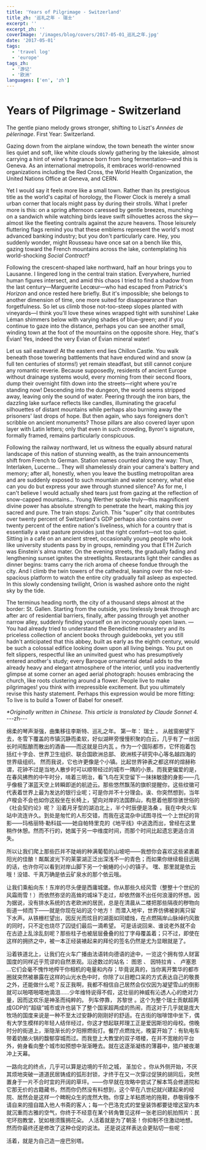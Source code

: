 ```yaml
---
title: 'Years of Pilgrimage - Switzerland'
title_zh: '巡礼之年 - 瑞士'
excerpt: ''
excerpt_zh: ''
coverImage: '/images/blog/covers/2017-05-01_巡礼之年.jpg'
date: '2017-05-01'
tags:
  - 'travel log'
  - 'europe'
tags_zh:
  - '游记'
  - '欧洲'
languages: ['en', 'zh']
---
```


# Years of Pilgrimage - Switzerland

The gentle piano melody grows stronger, shifting to Liszt's *Années de pèlerinage*.
First Year: Switzerland.

Gazing down from the airplane window, the town beneath the winter snow lies quiet and soft, like white clouds slowly gathering by the lakeside, almost carrying a hint of wine's fragrance born from long fermentation—and this is Geneva. As an international metropolis, it embraces world-renowned organizations including the Red Cross, the World Health Organization, the United Nations Office at Geneva, and CERN.

Yet I would say it feels more like a small town. Rather than its prestigious title as the world's capital of horology, the Flower Clock is merely a small urban corner that locals might pass by during their strolls. What I prefer more is this: on a spring afternoon caressed by gentle breezes, munching on a sandwich while watching birds leave swift silhouettes across the sky—almost like the fleeting contrails against the azure heavens. Those leisurely fluttering flags remind you that these emblems represent the world's most advanced banking industry; but you don't particularly care. Hey, you suddenly wonder, might Rousseau have once sat on a bench like this, gazing toward the French mountains across the lake, contemplating his world-shocking *Social Contract*?

Following the crescent-shaped lake northward, half an hour brings you to Lausanne. I lingered long in the central train station. Everywhere, hurried human figures intersect, and amid this chaos I tried to find a shadow from the last century—Marguerite Lecœur—who had escaped from Patrick's *Horizon* and once rested here briefly. But it's impossible; she belongs to another dimension of time, one more suited for disappearance than forgetfulness.
So let us climb those not-too-steep slopes planted with vineyards—I think you'll love these wines wrapped tight with sunshine! Lake Léman shimmers below with varying shades of blue-green; and if you continue to gaze into the distance, perhaps you can see another small, winding town at the foot of the mountains on the opposite shore.
Hey, that's Évian! Yes, indeed the very Évian of Évian mineral water!

Let us sail eastward! At the eastern end lies Chillon Castle. You walk beneath those towering battlements that have endured wind and snow (a full ten centuries of storms!) yet remain steadfast, but still cannot conjure any romantic reverie. Because supposedly, residents of ancient Europe without drainage systems would, every morning from their second floors, dump their overnight filth down into the streets—right where you're standing now!
Descending into the dungeon, the world seems stripped away, leaving only the sound of water. Peering through the iron bars, the dazzling lake surface reflects like candles, illuminating the graceful silhouettes of distant mountains while perhaps also burning away the prisoners' last drops of hope.
But then again, who says foreigners don't scribble on ancient monuments? Those pillars are also covered layer upon layer with Latin letters; only that even in such crowding, Byron's signature, formally framed, remains particularly conspicuous.

Following the railway northward, let us witness the equally absurd natural landscape of this nation of stunning wealth, as the train announcements shift from French to German. Station names counted along the way: Thun, Interlaken, Lucerne... They will shamelessly drain your camera's battery and memory; after all, honestly, when you leave the bustling metropolitan area and are suddenly exposed to such mountain and water scenery, what else can you do but express your awe through stunned silence? As for me, I can't believe I would actually shed tears just from gazing at the reflection of snow-capped mountains... Young Werther spoke truly—this magnificent divine power has absolute strength to penetrate the heart, making this joy sacred and pure.
The train stops: Zurich. This "super" city that contributes over twenty percent of Switzerland's GDP perhaps also contains over twenty percent of the entire nation's liveliness, which for a country that is essentially a vast pasture provides just the right comfort—not too quiet. Sitting in a café on an ancient street, occasionally young people who look like university students pass by in groups, reminding you that ETH Zurich was Einstein's alma mater. On the evening streets, the gradually fading and lengthening sunset ignites the streetlights. Restaurants light their candles as dinner begins: trams carry the rich aroma of cheese fondue through the city. And I climb the twin towers of the cathedral, leaning over the not-so-spacious platform to watch the entire city gradually fall asleep as expected. In this slowly condensing twilight, Orion is washed ashore onto the night sky by the tide.

The terminus heading north, the city of a thousand steps almost at the border: St. Gallen. Starting from the outside, you tirelessly break through arc after arc of residential barriers, finally, after passing through yet another narrow alley, suddenly finding yourself on an incongruously open lawn. —You had already tried to understand the Benedictine monastery and its priceless collection of ancient books through guidebooks, yet you still hadn't anticipated that this abbey, built as early as the eighth century, would be such a colossal edifice looking down upon all living beings. You put on felt slippers, respectful like an uninvited guest who has presumptively entered another's study; every Baroque ornamental detail adds to the already heavy and elegant atmosphere of the interior, until you inadvertently glimpse at some corner an aged aerial photograph: houses embracing the church, like roots clustering around a flower.
People live to make pilgrimages! you think with irrepressible excitement. But you ultimately revise this hasty statement. Perhaps this expression would be more fitting:
To live is to build a Tower of Babel for oneself.

_*Originally written in Chinese. This article is translated by Claude Sonnet 4._
---zh---

绵柔的琴声渐强，曲集移往李斯特、巡礼之年。
第一年： 瑞士 。
从舷窗俯望下去，冬雪下覆盖的市镇沉静而柔软，好似湖畔旁慢慢积聚的白云，几乎有了一丝因长时间酝酿而散出的酒香——而这就是日内瓦 。作为一个国际都市，它怀抱着包括红十字会、世界卫生组织、联合国欧洲总部、 欧洲核子研究中心等名越四海的世界级组织。
然而我说，它也许更像是个小镇。比起世界钟表之都这样的煊赫称谓，花钟不过是当地人散步时可以顺带经过的城市一隅的小景。而我更偏爱的是，在春风拂煦的中午时分，啃着三明治，看飞鸟在天空留下一抹抹敏捷的身影——几乎像极了湛蓝天空上转瞬即逝的航迹云。那些悠然飘荡的旗帜提醒你，这些纹徽可代表着世界上最为发达的银行业呢；可是你并不十分理会。诶、你突然想到，当年卢梭会不会也如你这般坐在长椅上，望向对岸的法国群山，构思着他那惊骇世俗的《社会契约论》呢？
沿着月牙型的湖泊北上，半个时辰便是洛桑 。我在中央火车站中流连许久。到处是匆忙的人形交错，而我在这混杂中试图寻找一个上世纪的背影——玛格丽特·勒科兹——她自帕特里克的《地平线》中逃逸而出，曾经在这里稍作休憩。然而不行的，她属于另一中维度时间，而那个时间比起遗忘更适合消失。

所以让我们爬上那些匹并不陡峭的种满葡萄的山坡吧——我想你会喜欢这些紧裹着阳光的佳酿！粼粼波光下的莱蒙湖正泛出深浅不一的青色；而如果你继续极目远眺的话，也许你可以看到对岸山脚下另一个蜿蜷的小小的镇子。
嘿、那里就是依云哦！没错、千真万确是依云矿泉水的那个依云哦。

让我们乘船向东！东岸的尽头便是西庸城堡。你从那些久经风雪（整整十个世纪的风霜雨雪！）而依然弥坚的高耸的城垛下走过，却依然做不出任何浪漫的怀想。因为据说，没有排水系统的古老欧洲的居民，总是在清晨从二楼把那些隔夜的秽物向街道一倾而下——就是你现在站的这个地方！
而潜入地牢，世界仿佛被剥离只留下水声。从铁栅栏望出，因反光而炫目的湖面如同蜡烛，在点燃隔岸山脉绰约风致的同时，只不定也烧尽了囚徒们最后一滴希望。
可是话说回来、谁说老外就不会在古迹上乱涂乱刻呢？那些柱子也被层层叠叠的拉丁字母覆盖着；只不过，即使在这样的拥挤之中，被一本正经装裱起来的拜伦的签名仍然是尤为显眼就是了。

沿着铁道北上，让我们在火车广播由法语转向德语的途中，一览这个拥有惊人财富国度的同样近乎荒谬的自然景观。沿途数过的站名： 图恩 、 因特拉肯 、 卢塞恩 …它们会毫不愧怍地榨干你相机的电量和内存；毕竟说真的，当你离开繁华的都市圈就突然被暴露在这样的山光水色中时，你除了以目瞪口呆的方式表达自己的敬畏之外，还能做什么呢？反正我啊，我都不相信自己居然会仅仅因为凝望雪山的倒影就可以啪嗒啪嗒地滴泪……少年维特说得不假，这壮丽的神威有沁透人心的绝对力量，因而这欢乐是神圣而纯粹的。
列车停靠， 苏黎世 。这个为整个瑞士贡献超两成GDP的“超级”城市或许也装下了整个国家超两成的热闹，而这对于几乎就是庞大牧场的国度来说是一种不至太过安静的刚刚好的舒适。在古街的咖啡馆中坐下，偶有大学生模样的年轻人结伴经过，你这才想起联邦理工正是爱因斯坦的母校。傍晚时分的街道上，渐隐渐长的夕阳擦燃街灯。餐厅点燃烛光，晚宴开始了：有轨电车带着奶酪火锅的馥郁穿城而过。而我登上大教堂的双子塔楼，在并不宽敞的平台外，俯身看向整个城市如预想中渐渐睡去。就在这逐渐凝练的薄暮中，猎户被夜潮冲上天幕。

一路向北的终点，几乎可以算是边境的千阶之城， 圣加仑 。你从外侧开始，不厌其烦地突破一道道民居铸成的弧形封锁，才终于在又一次穿过促狭的胡同后，突然置身于一片不合时宜的开阔的草坪。——你早就在攻略中尝试了解本笃会修道院和它那无价的古籍藏书，然而你仍然没有料想到，这个早在八世纪就兴建起来的经院、居然会是这样一个睥睨众生的庞然大物。你穿上羊粘质地的拖鞋，恭敬得像不请自来的擅自踏入他人书斋的客人；每一个巴洛克式的堂皇装饰都要徒增这室内本就沉重而古雅的空气，你终于不经意在某个转角瞥见这样一张老旧的航拍照片：民宅环抱教堂，犹如根须簇拥花朵。
人活着就是为了朝圣！你抑制不住激动地想。然而你最终还是修改了这种仓促的说法。 还是说这样表达会更贴切一些呢：

活着，就是为自己造一座巴别塔。
